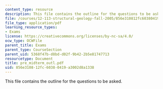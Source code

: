 ```yaml
---
content_type: resource
description: This file contains the outline for the questions to be asked.
file: /courses/12-113-structural-geology-fall-2005/856e310812fc60380419a3002d8a1338_pre_midterm_outl.pdf
file_type: application/pdf
learning_resource_types:
- Exams
license: https://creativecommons.org/licenses/by-nc-sa/4.0/
ocw_type: OCWFile
parent_title: Exams
parent_type: CourseSection
parent_uid: 5368f47b-d8bd-d02f-9b42-2b5e81747713
resourcetype: Document
title: pre_midterm_outl.pdf
uid: 856e3108-12fc-6038-0419-a3002d8a1338
---
```

This file contains the outline for the questions to be asked.
